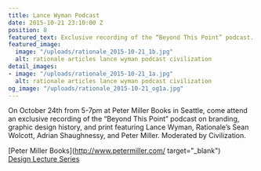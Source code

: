 ```yaml
---
title: Lance Wyman Podcast
date: 2015-10-21 23:10:00 Z
position: 8
featured_text: Exclusive recording of the “Beyond This Point” podcast.
featured_image:
  image: "/uploads/rationale_2015-10-21_1b.jpg"
  alt: rationale articles lance wyman podcast civilization
detail_images:
- image: "/uploads/rationale_2015-10-21_1a.jpg"
  alt: rationale articles lance wyman podcast civilization
og_image: "/uploads/rationale_2015-10-21_og1a.jpg"
---
```


On October 24th from 5-7pm at Peter Miller Books in Seattle, come attend an exclusive recording of the “Beyond This Point” podcast on branding, graphic design history, and print featuring Lance Wyman, Rationale’s Sean Wolcott, Adrian Shaughnessy, and Peter Miller. Moderated by Civilization.

[Peter Miller Books](http://www.petermiller.com/ target="_blank")<br>
[Design Lecture Series](http://designlectur.es/)